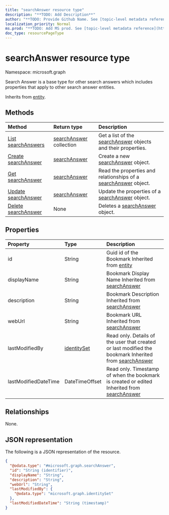 ```yaml
---
title: "searchAnswer resource type"
description: "**TODO: Add Description**"
author: "**TODO: Provide Github Name. See [topic-level metadata reference](https://msgo.azurewebsites.net/add/document/guidelines/metadata.html#topic-level-metadata)**"
localization_priority: Normal
ms.prod: "**TODO: Add MS prod. See [topic-level metadata reference](https://msgo.azurewebsites.net/add/document/guidelines/metadata.html#topic-level-metadata)**"
doc_type: resourcePageType
---
```


# searchAnswer resource type

Namespace: microsoft.graph

Search Answer is a base type for other search answers which includes properties that apply to other search answer entities.


Inherits from [entity](../resources/entity.md).

## Methods
|Method|Return type|Description|
|:---|:---|:---|
|[List searchAnswers](../api/searchanswer-list.md)|[searchAnswer](../resources/searchanswer.md) collection|Get a list of the [searchAnswer](../resources/searchanswer.md) objects and their properties.|
|[Create searchAnswer](../api/searchanswer-create.md)|[searchAnswer](../resources/searchanswer.md)|Create a new [searchAnswer](../resources/searchanswer.md) object.|
|[Get searchAnswer](../api/searchanswer-get.md)|[searchAnswer](../resources/searchanswer.md)|Read the properties and relationships of a [searchAnswer](../resources/searchanswer.md) object.|
|[Update searchAnswer](../api/searchanswer-update.md)|[searchAnswer](../resources/searchanswer.md)|Update the properties of a [searchAnswer](../resources/searchanswer.md) object.|
|[Delete searchAnswer](../api/searchanswer-delete.md)|None|Deletes a [searchAnswer](../resources/searchanswer.md) object.|

## Properties
|Property|Type|Description|
|:---|:---|:---|
|id|String|Guid id of the Bookmark Inherited from [entity](../resources/entity.md)|
|displayName|String|Bookmark Display Name Inherited from [searchAnswer](../resources/searchanswer.md)|
|description|String|Bookmark Description Inherited from [searchAnswer](../resources/searchanswer.md)|
|webUrl|String|Bookmark URL Inherited from [searchAnswer](../resources/searchanswer.md)|
|lastModifiedBy|[identitySet](../resources/identityset.md)|Read only. Details of the user that created or last modified the bookmark Inherited from [searchAnswer](../resources/searchanswer.md)|
|lastModifiedDateTime|DateTimeOffset|Read only. Timestamp of when the bookmark is created or edited Inherited from [searchAnswer](../resources/searchanswer.md)|

## Relationships
None.

## JSON representation
The following is a JSON representation of the resource.
<!-- {
  "blockType": "resource",
  "keyProperty": "id",
  "@odata.type": "microsoft.graph.searchAnswer",
  "baseType": "microsoft.graph.entity",
  "openType": false
}
-->
``` json
{
  "@odata.type": "#microsoft.graph.searchAnswer",
  "id": "String (identifier)",
  "displayName": "String",
  "description": "String",
  "webUrl": "String",
  "lastModifiedBy": {
    "@odata.type": "microsoft.graph.identitySet"
  },
  "lastModifiedDateTime": "String (timestamp)"
}
```

